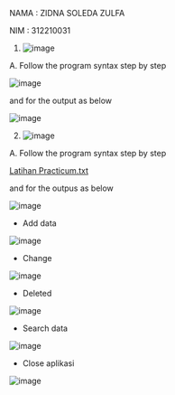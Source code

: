 NAMA    :   ZIDNA SOLEDA ZULFA

NIM     :   312210031



1. ![image](https://user-images.githubusercontent.com/115474076/204167551-5b120484-d334-40c7-b10a-c0ea88c65c53.png)

A. Follow the program syntax step by step

![image](https://user-images.githubusercontent.com/115474076/204167661-22f58589-314b-4e64-a6ca-80192e848888.png)

and for the output as below


![image](https://user-images.githubusercontent.com/115474076/204167700-a4d21a64-af53-410b-bbc0-17abdbb61670.png)


2. ![image](https://user-images.githubusercontent.com/115474076/204167720-c256b65e-0b48-41db-a3e5-23f3bd621954.png)


A. Follow the program syntax step by step

[Latihan Practicum.txt](https://github.com/Zidna090702/Practicum5/files/10099529/Latihan.Practicum.txt)

and for the outpus as below

![image](https://user-images.githubusercontent.com/115474076/204167881-d252ceb5-7548-4659-8e67-286572b15598.png)

- Add data

![image](https://user-images.githubusercontent.com/115474076/204167970-988005ee-d551-43ae-ad7d-e22945fabdae.png)

- Change

![image](https://user-images.githubusercontent.com/115474076/204205213-7007505e-e31a-4ddd-ba52-ddc1ab1587fb.png)


- Deleted

![image](https://user-images.githubusercontent.com/115474076/204205356-0b38f8c5-8923-402c-94bd-9dfbf83e66ba.png)


- Search data

![image](https://user-images.githubusercontent.com/115474076/204205705-e5f7ad81-95a5-4d52-b25d-a903ea87f72c.png)

- Close aplikasi

![image](https://user-images.githubusercontent.com/115474076/204205818-a560042c-924f-441a-aeb8-4f8fb9e14b79.png)



